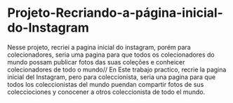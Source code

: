 # Projeto-Recriando-a-página-inicial-do-Instagram
Nesse projeto, recriei a pagina inicial do instagram, porém para colecionadores, seria uma pagina para que todos os colecionadores do mundo possam publicar fotos das suas coleções e conheicer colecionadores de todo o mundo// En Este trabajo practico, recrie la pagina inicial del Instagram, pero para coleccionista, seria una pagina para que todos los coleccionistas del mundo puendan compartir fotos de sus colecciociones y conocener a otros coleccionista de todo el mundo.

